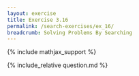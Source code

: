 ```yaml
---
layout: exercise
title: Exercise 3.16
permalink: /search-exercises/ex_16/
breadcrumb: Solving Problems By Searching
---
```


{% include mathjax_support %}

<div><i class="arrow-up loader" data-chapter="search-exercises" data-exercise="ex_16" data-rating="0"></i></div>
{% include_relative question.md %}
